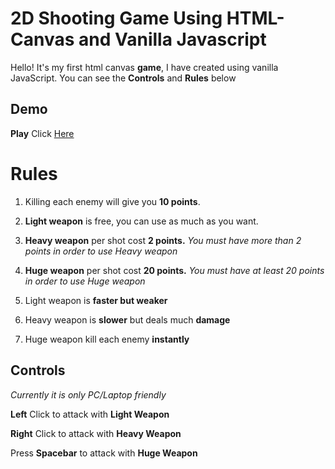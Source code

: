 # 2D Shooting Game Using HTML-Canvas and Vanilla Javascript

Hello! It's my first html canvas **game**, I have created using vanilla JavaScript. 
You can see the **Controls** and **Rules** below

## Demo 

**Play** Click [Here](https://dani24sahu.github.io/2d-shooting-game-html-canvas-js)

# Rules

 1. Killing each enemy will give you **10 points**.
 2. **Light weapon** is free, you can use as much as you want.
 3. **Heavy weapon** per shot cost **2 points.** *You must have more than 2 points in order to use Heavy weapon*
 4. **Huge weapon** per shot cost **20 points.** *You must have at least 20 points in order to use Huge weapon*

 5. Light weapon is **faster but weaker** 
 6. Heavy weapon is **slower** but deals much **damage**
 7. Huge weapon kill each enemy **instantly**

## Controls
*Currently it is only PC/Laptop friendly* 

**Left** Click to attack with **Light Weapon** 

**Right** Click to attack with **Heavy Weapon**


Press **Spacebar** to attack with **Huge Weapon**
